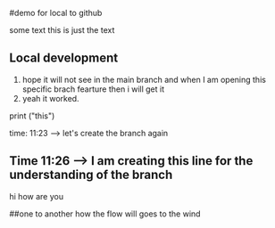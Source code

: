 #demo for local to github

some text
this is just the text

## Local development

1. hope it will not see in the main branch and when I am opening this specific brach fearture then i will get it
2. yeah it worked.


print ("this")


time: 11:23 --> let's create the branch again

## Time 11:26 --> I am creating this line for the understanding of the branch

<p>hi how are you </p>

##one to another
how the flow will goes to the wind

